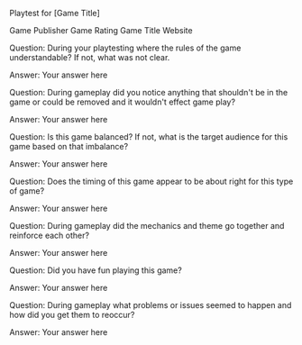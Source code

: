 Playtest for [Game Title]


Game Publisher
Game Rating
Game Title Website


Question: During your playtesting where the rules of the game understandable? If not, what was not clear.

Answer: Your answer here

Question: During gameplay did you notice anything that shouldn't be in the game or could be removed and it wouldn't effect game play?

Answer: Your answer here

Question: Is this game balanced? If not, what is the target audience for this game based on that imbalance?

Answer: Your answer here

Question: Does the timing of this game appear to be about right for this type of game?

Answer: Your answer here

Question: During gameplay did the mechanics and theme go together and reinforce each other?

Answer: Your answer here

Question: Did you have fun playing this game?

Answer: Your answer here

Question: During gameplay what problems or issues seemed to happen and how did you get them to reoccur?

Answer: Your answer here
